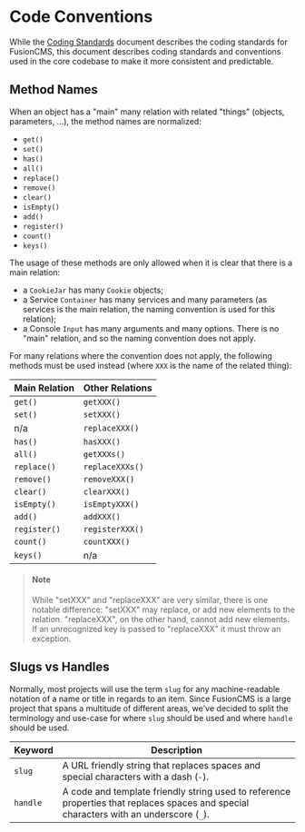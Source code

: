 # Code Conventions

While the [Coding Standards](/{{version}}/coding-standards) document describes the coding standards for FusionCMS, this document describes coding standards and conventions used in the core codebase to make it more consistent and predictable.

## Method Names
When an object has a "main" many relation with related "things" (objects, parameters, ...), the method names are normalized:

- `get()`
- `set()`
- `has()`
- `all()`
- `replace()`
- `remove()`
- `clear()`
- `isEmpty()`
- `add()`
- `register()`
- `count()`
- `keys()`

The usage of these methods are only allowed when it is clear that there is a main relation:

- a `CookieJar` has many `Cookie` objects;
- a Service `Container` has many services and many parameters (as services is the main relation, the naming convention is used for this relation);
- a Console `Input` has many arguments and many options. There is no "main" relation, and so the naming convention does not apply.

For many relations where the convention does not apply, the following methods must be used instead (where `XXX` is the name of the related thing):

| Main Relation | Other Relations |
|---------------|-----------------|
| `get()` | `getXXX()` |
| `set()` | `setXXX()` |
| n/a | `replaceXXX()` |
| `has()` | `hasXXX()` |
| `all()` | `getXXXs()` |
| `replace()` | `replaceXXXs()` |
| `remove()` | `removeXXX()` |
| `clear()` | `clearXXX()` |
| `isEmpty()` | `isEmptyXXX()` |
| `add()` | `addXXX()` |
| `register()` | `registerXXX()` |
| `count()` | `countXXX()` |
| `keys()` | n/a |

> #### Note
> While "setXXX" and "replaceXXX" are very similar, there is one notable difference: "setXXX" may replace, or add new elements to the relation. "replaceXXX", on the other hand, cannot add new elements. If an unrecognized key is passed to "replaceXXX" it must throw an exception.

## Slugs vs Handles
Normally, most projects will use the term `slug` for any machine-readable notation of a name or title in regards to an item. Since FusionCMS is a large project that spans a multitude of different areas, we've decided to split the terminology and use-case for where `slug` should be used and where `handle` should be used.

| Keyword | Description |
|---------|-------------|
| `slug` | A URL friendly string that replaces spaces and special characters with a dash (`-`). |
| `handle` | A code and template friendly string used to reference properties that replaces spaces and special characters with an underscore (`_`). |
